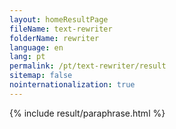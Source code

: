 ```yaml
---
layout: homeResultPage
fileName: text-rewriter
folderName: rewriter
language: en
lang: pt
permalink: /pt/text-rewriter/result
sitemap: false
nointernationalization: true
---
```

{% include result/paraphrase.html %}

<script src="/js/result/paraprashing.js" data-foldername="{{page.folderName}}" data-lang="{{page.lang}}"></script>
